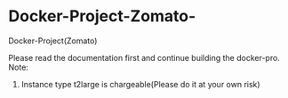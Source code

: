 # Docker-Project-Zomato-
Docker-Project(Zomato)

Please read the documentation first and continue building the docker-pro.
Note:
1. Instance type t2large is chargeable(Please do it at your own risk)
   
